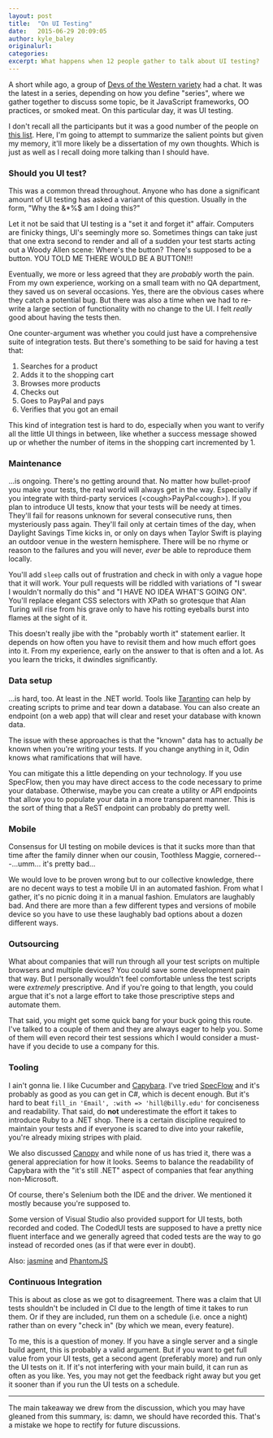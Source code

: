 ```yaml
---
layout: post
title:  "On UI Testing"
date:   2015-06-29 20:09:05
author: kyle_baley 
originalurl: 
categories:
excerpt: What happens when 12 people gather to talk about UI testing?
---
```


A short while ago, a group of [Devs of the Western variety](http://www.westerndevs.com) had a chat. It was the latest in a series, depending on how you define "series", where we gather together to discuss some topic, be it JavaScript frameworks, OO practices, or smoked meat. On this particular day, it was UI testing.

I don't recall all the participants but it was a good number of the people on [this list](http://www.westerndevs.com/about/). Here, I'm going to attempt to summarize the salient points but given my memory, it'll more likely be a dissertation of my own thoughts. Which is just as well as I recall doing more talking than I should have.

### Should you UI test?

This was a common thread throughout. Anyone who has done a significant amount of UI testing has asked a variant of this question. Usually in the form, "Why the &*%$ am I doing this?"

Let it not be said that UI testing is a "set it and forget it" affair. Computers are finicky things, UI's seemingly more so. Sometimes things can take just that one extra second to render and all of a sudden your test starts acting out a Woody Allen scene: Where's the button? There's supposed to be a button. YOU TOLD ME THERE WOULD BE A BUTTON!!!

Eventually, we more or less agreed that they are _probably_ worth the pain. From my own experience, working on a small team with no QA department, they saved us on several occasions. Yes, there are the obvious cases where they catch a potential bug. But there was also a time when we had to re-write a large section of functionality with no change to the UI. I felt _really_ good about having the tests then.

One counter-argument was whether you could just have a comprehensive suite of integration tests. But there's something to be said for having a test that:

1) Searches for a product
2) Adds it to the shopping cart
3) Browses more products
4) Checks out
5) Goes to PayPal and pays
6) Verifies that you got an email

This kind of integration test is hard to do, especially when you want to verify all the little UI things in between, like whether a success message showed up or whether the number of items in the shopping cart incremented by 1.

### Maintenance

...is ongoing. There's no getting around that. No matter how bullet-proof you make your tests, the real world will always get in the way. Especially if you integrate with third-party services (&lt;cough&gt;PayPal&lt;cough&gt;). If you plan to introduce UI tests, know that your tests will be needy at times. They'll fail for reasons unknown for several consecutive runs, then mysteriously pass again. They'll fail only at certain times of the day, when Daylight Savings Time kicks in, or only on days when Taylor Swift is playing an outdoor venue in the western hemisphere. There will be no rhyme or reason to the failures and you will never, _ever_ be able to reproduce them locally.

You'll add `sleep` calls out of frustration and check in with only a vague hope that it will work. Your pull requests will be riddled with variations of "I swear I wouldn't normally do this" and "I HAVE NO IDEA WHAT'S GOING ON". You'll replace elegant CSS selectors with XPath so grotesque that Alan Turing will rise from his grave only to have his rotting eyeballs burst into flames at the sight of it.

This doesn't really jibe with the "probably worth it" statement earlier. It depends on how often you have to revisit them and how much effort goes into it. From my experience, early on the answer to that is often and a lot. As you learn the tricks, it dwindles significantly.

### Data setup

...is hard, too. At least in the .NET world. Tools like [Tarantino](https://github.com/HeadspringLabs/Tarantino) can help by creating scripts to prime and tear down a database. You can also create an endpoint (on a web app) that will clear and reset your database with known data.

The issue with these approaches is that the "known" data has to actually _be_ known when you're writing your tests. If you change anything in it, Odin knows what ramifications that will have.

You can mitigate this a little depending on your technology. If you use SpecFlow, then you may have direct access to the code necessary to prime your database. Otherwise, maybe you can create a utility or API endpoints that allow you to populate your data in a more transparent manner. This is the sort of thing that a ReST endpoint can probably do pretty well.

### Mobile

Consensus for UI testing on mobile devices is that it sucks more than that time after the family dinner when our cousin, Toothless Maggie, cornered---...umm... it's pretty bad...

We would love to be proven wrong but to our collective knowledge, there are no decent ways to test a mobile UI in an automated fashion. From what I gather, it's no picnic doing it in a manual fashion. Emulators are laughably bad. And there are more than a few different types and versions of mobile device so you have to use these laughably bad options about a dozen different ways.

### Outsourcing

What about companies that will run through all your test scripts on multiple browsers and multiple devices? You could save some development pain that way. But I personally wouldn't feel comfortable unless the test scripts were _extremely_ prescriptive. And if you're going to that length, you could argue that it's not a large effort to take those prescriptive steps and automate them.

That said, you might get some quick bang for your buck going this route. I've talked to a couple of them and they are always eager to help you. Some of them will even record their test sessions which I would consider a must-have if you decide to use a company for this.

### Tooling

I ain't gonna lie. I like Cucumber and [Capybara](https://github.com/jnicklas/capybara). I've tried [SpecFlow](http://www.specflow.org/) and it's probably as good as you can get in C#, which is decent enough. But it's hard to beat `fill_in 'Email', :with => 'hill@billy.edu'` for conciseness and readability. That said, do **not** underestimate the effort it takes to introduce Ruby to a .NET shop. There is a certain discipline required to maintain your tests and if everyone is scared to dive into your rakefile, you're already mixing stripes with plaid.

We also discussed [Canopy](http://lefthandedgoat.github.io/canopy/) and while none of us has tried it, there was a general appreciation for how it looks. Seems to balance the readability of Capybara with the "it's still .NET" aspect of companies that fear anything non-Microsoft.

Of course, there's Selenium both the IDE and the driver. We mentioned it mostly because you're supposed to.

Some version of Visual Studio also provided support for UI tests, both recorded and coded. The CodedUI tests are supposed to have a pretty nice fluent interface and we generally agreed that coded tests are the way to go instead of recorded ones (as if that were ever in doubt).

Also: [jasmine](http://jasmine.github.io/) and [PhantomJS](http://phantomjs.org/)

### Continuous Integration

This is about as close as we got to disagreement. There was a claim that UI tests shouldn't be included in CI due to the length of time it takes to run them. Or if they are included, run them on a schedule (i.e. once a night) rather than on every "check in" (by which we mean, every feature).

To me, this is a question of money. If you have a single server and a single build agent, this is probably a valid argument. But if you want to get full value from your UI tests, get a second agent (preferably more) and run only the UI tests on it. If it's not interfering with your main build, it can run as often as you like. Yes, you may not get the feedback right away but you get it sooner than if you run the UI tests on a schedule.

***

The main takeaway we drew from the discussion, which you may have gleaned from this summary, is: damn, we should have recorded this. That's a mistake we hope to rectify for future discussions.
